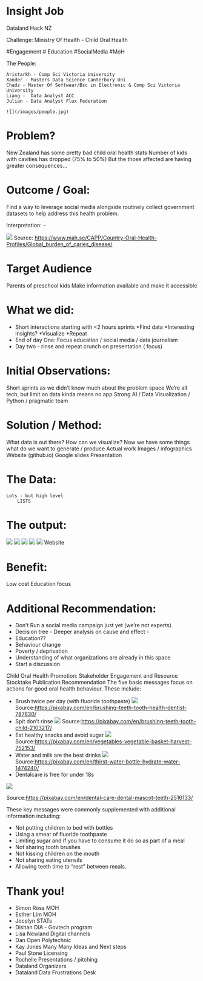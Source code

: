 # Insight Job

Dataland Hack NZ    	

Challenge: Ministry Of Health - Child Oral Health 

#Engagement # Education #SocialMedia #MoH


The People:

	Aristarkh - Comp Sci Victoria University
	Xander - Masters Data Science Canterbury Uni
	Chadz - Master Of Softwear/Bsc in Electronic & Comp Sci Victoria University
	Liang -  Data Analyst ACC
	Julian - Data Analyst Flux Federation
	
	![](/images/people.jpg)
	
# Problem?
New Zealand has some pretty bad child oral health stats
Number of kids with cavities has dropped (75% to 50%)
But the those affected are having greater consequences...


# Outcome / Goal: 
Find a way to leverage social media alongside routinely collect government datasets to help address this health problem.

Interpretation: - 

![](/images/DMFT2014.jpg)
Source: https://www.mah.se/CAPP/Country-Oral-Health-Profiles/Global_burden_of_caries_disease/

# Target Audience
Parents of preschool kids
Make information available and make it accessible

# What we did:
* Short interactions starting with <2 hours sprints
	*Find data
	*Interesting insights?
	*Visualize
	*Repeat
* End of day One: Focus education / social media / data journalism
* Day two - rinse and repeat crunch on presentation ( focus)

# Initial Observations:
Short sprints as we didn’t know much about the problem space
We’re all tech, but limit on data kinda means no app
Strong AI / Data Visualization / Python / pragmatic team

# Solution / Method:
What data is out there?
How can we visualize?
Now we have some things what do we want to generate / produce
Actual work
Images / infographics
Website (github.io)
Google slides
Presentation

# The Data:
	Lots - but high level
		LISTS

# The output:
![](/images/dentist_visits_brushplot.JPG)
![](/images/dentist_visits_timeline.JPG)
![](/images/discharge_histogram.JPG)
![](/images/discharge_plot.JPG)
![](/images/teeth_issues.JPG)
Website

# Benefit:
Low cost
Education focus

# Additional Recommendation:
* Don’t Run a social media campaign just yet (we’re not experts)
* Decision tree - Deeper analysis on cause and effect - 
* Education??
* Behaviour change
* Poverty / deprivation
* Understanding of what organizations are already in this space
* Start a discussion

Child Oral Health Promotion: Stakeholder Engagement and Resource Stocktake Publication Recommendation
The  five  basic messages focus on  actions  for  good  oral  health   behaviour. These include:
 
* Brush	twice per day (with fluoride toothpaste)
![](/images/brush.jpg)
Source:https://pixabay.com/en/brushing-teeth-tooth-health-dentist-787630/
* Spit don’t rinse
![](/images/spit.jpg)
Source:https://pixabay.com/en/brushing-teeth-tooth-child-2103217/
* Eat healthy snacks and	avoid	sugar
![](/images/snack.jpg)
Source:https://pixabay.com/en/vegetables-vegetable-basket-harvest-752153/
* Water	and milk are the best drinks
![](/images/water.jpg)
Source:https://pixabay.com/en/thirst-water-bottle-hydrate-water-1474240/
* Dentalcare is	free for under 18s

![](/images/free.png)

Source:https://pixabay.com/en/dental-care-dental-mascot-teeth-2516133/
       
These key messages were commonly supplemented with additional information including:         	
* Not putting children to bed with bottles	
* Using	a smear	of fluoride toothpaste	
* Limiting sugar and if you have to consume it do so as part of a meal	
* Not sharing tooth brushes	
* Not kissing children on the mouth	
* Not sharing eating utensils	
* Allowing  teeth time  to “rest” between meals.	


# Thank you!
* Simon Ross	MOH						
* Esther Lim	MOH						
* Jocelyn		STATs
* Dishan		DIA - Govtech program
* Lisa Newland	Digital channels 
* Dan		Open Polytechnic
* Kay Jones	Many Many Ideas and Next steps
* Paul Stone	Licensing
* Rochelle	Presentations / pitching
* Dataland Organizers
* Dataland Data Frustrations Desk






